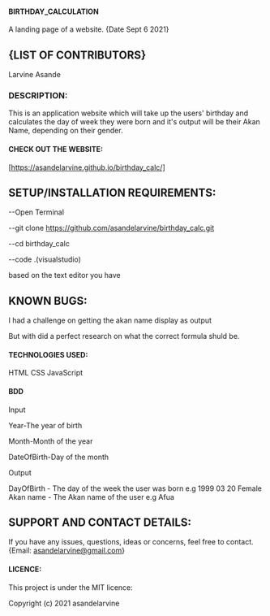 #### BIRTHDAY_CALCULATION

A landing page of a website. {Date Sept 6 2021}

## {LIST OF CONTRIBUTORS}

Larvine Asande

### DESCRIPTION:

This is an application website which will take up the users' birthday and calculates the day of week they were born and it's output will be their Akan Name, depending on their gender.
                        

#### CHECK OUT THE WEBSITE:

[https://asandelarvine.github.io/birthday_calc/]

## SETUP/INSTALLATION REQUIREMENTS:

--Open Terminal

--git clone https://github.com/asandelarvine/birthday_calc.git

--cd birthday_calc

--code .(visualstudio)   

based on the text editor you have

## KNOWN BUGS:

I had a challenge on getting the akan name display as output 

But with did a perfect research on what the correct formula shuld be.

#### TECHNOLOGIES USED:

HTML
CSS
JavaScript

#### BDD
Input

Year-The year of birth

Month-Month of the year

DateOfBirth-Day of the month

Output


DayOfBirth - The day of the week the user was born e.g 1999 03 20 Female
Akan name - The Akan name of the user e.g Afua

## SUPPORT AND CONTACT DETAILS:

If you have any issues, questions, ideas or concerns, feel free to contact. {Email: asandelarvine@gmail.com}

#### LICENCE:

This project is under the MIT licence:

Copyright (c) 2021 asandelarvine
